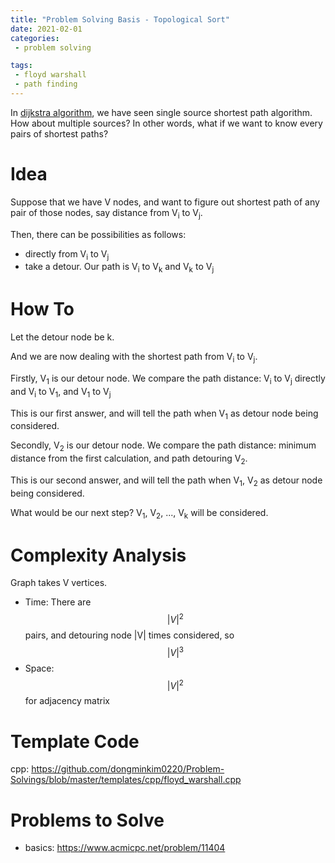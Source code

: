 ```yaml
---
title: "Problem Solving Basis - Topological Sort"
date: 2021-02-01
categories:
 - problem solving 

tags:
 - floyd warshall
 - path finding
---
```


In [dijkstra algorithm](https://dongminkim0220.github.io/posts/dijkstra/), we have seen single source shortest path algorithm. How about multiple sources? In other words, what if we want to know every pairs of shortest paths?

# Idea
Suppose that we have V nodes, and want to figure out shortest path of any pair of those nodes, say distance from V<sub>i</sub> to V<sub>j</sub>. 

Then, there can be possibilities as follows:

- directly from V<sub>i</sub> to V<sub>j</sub>
- take a detour. Our path is V<sub>i</sub> to V<sub>k</sub>  and V<sub>k</sub> to V<sub>j</sub>

# How To

Let the detour node be k.

And we are now dealing with the shortest path from V<sub>i</sub> to V<sub>j</sub>.



Firstly, V<sub>1</sub> is our detour node. We compare the path distance: V<sub>i</sub> to V<sub>j</sub> directly and V<sub>i</sub> to V<sub>1</sub>, and V<sub>1</sub> to V<sub>j</sub>

This is our first answer, and will tell the path when V<sub>1</sub> as detour node being considered.



Secondly, V<sub>2</sub> is our detour node. We compare the path distance: minimum distance from the first calculation, and path detouring V<sub>2</sub>.

This is our second answer, and will tell the path when V<sub>1</sub>, V<sub>2</sub> as detour node being considered.



What would be our next step? V<sub>1</sub>, V<sub>2</sub>, ..., V<sub>k</sub> will be considered. 

# Complexity Analysis
Graph takes V vertices.
- Time:  There are $$ |V|^2 $$ pairs, and detouring node |V| times considered, so $$ |V|^3 $$ 
- Space: $$ |V|^2 $$ for adjacency matrix

# Template Code
cpp: <https://github.com/dongminkim0220/Problem-Solvings/blob/master/templates/cpp/floyd_warshall.cpp>

# Problems to Solve
- basics: <https://www.acmicpc.net/problem/11404>